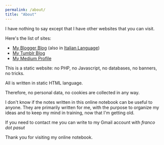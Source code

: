 ```yaml
---
permalink: /about/
title: "About"
---
```


I have nothing to say except that I have other websites that you can visit.

Here's the list of sites: 

- [My Blogger Blog](https://francopasut-en.blogspot.com) (also in [Italian Language](https://francopasut.blogspot.com))
- [My Tumblr Blog](https://francopasut.tumblr.com/)
- [My Medium Profile](https://medium.com/@FrancoPasut)

This is a static website: no PHP, no Javascript, no databases, no banners, no tricks. 

All is written in static HTML language.

Therefore, no personal data, no cookies are collected in any way.

I don't know if the notes written in this online notebook can be useful to anyone. They are primarily written for me, with the purpose to organize my ideas and to keep my mind in training, now that I'm getting old.

If you need to contact me you can write to my Gmail account with _franco dot pasut_

Thank you for visiting my online notebook. 

